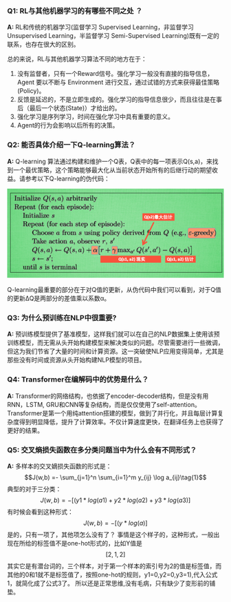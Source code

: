 ### Q1: RL与其他机器学习的有哪些不同之处 ？

**A:** RL和传统的机器学习(监督学习 Supervised Learning，非监督学习 Unsupervised Learning，半监督学习 Semi-Supervised Learning)既有一定的联系，也存在很大的区别。

总的来说，RL与其他机器学习算法不同的地方在于：

1. 没有监督者，只有一个Reward信号。强化学习一般没有直接的指导信息，Agent 要以不断与 Environment 进行交互，通过试错的方式来获得最佳策略(Policy)。
2. 反馈是延迟的，不是立即生成的。强化学习的指导信息很少，而且往往是在事后（最后一个状态(State)）才给出的。
3. 强化学习是序列学习，时间在强化学习中具有重要的意义。
4. Agent的行为会影响以后所有的决策。

###  Q2: 能否具体介绍一下Q-learning算法？

**A:** Q-learning 算法通过构建和维护一个Q表，Q表中的每一项表示Q(s,a)，来找到一个最优策略，这个策略能够最大化从当前状态开始所有的后继行动的期望收益。请参考以下Q-learning的伪代码：

<img src="../images/Q-learning.png">

 Q-learning最重要的部分在于对Q值的更新，从伪代码中我们可以看到，对于Q值的更新ΔQ是两部分的差值乘以系数α。

### Q3: 为什么预训练在NLP中很重要?

**A:** 预训练模型提供了基准模型，这样我们就可以在自己的NLP数据集上使用该预训练模型，而无需从头开始构建模型来解决类似的问题。尽管需要进行一些微调，但这为我们节省了大量的时间和计算资源。这一突破使NLP应用变得简单，尤其是那些没有时间或资源从头开始构建NLP模型的项目。

### Q4: Transformer在编解码中的优势是什么？

**A:** Transformer的网络结构，也依据了encoder-decoder结构，但是没有用RNN，LSTM, GRU和CNN等复杂结构，而是仅仅使用了self-attention。Transformer是第一个用纯attention搭建的模型，做到了并行化，并且每层计算复杂度得到明显降低，提升了计算效率。不仅计算速度更快，在翻译任务上也获得了更好的结果。

### Q5: 交叉熵损失函数在多分类问题当中为什么会有不同形式？

**A:** 多样本的交叉嫡损失函数的形式是：
$$J(w,b) =- \sum_{j=1}^n \sum_{i=1}^m y_{ij} \log a_{ij}\tag{1}$$
典型的对于三分类：
$$J(w,b)=-[(y1*log(a1)+y2*log(a2)+y3*log(a3)]\tag{2}$$
有时候会看到这种形式：
$$J(w,b)=-[(y*log(a)]\tag{3}$$
是的，只有一项了，其他项怎么没有了？
事情是这个样子的，这种形式，一般出现在所给的标签值不是one-hot形式的，比如Y值是
$$[2,1,2]$$
其实它是有潜台词的，三个样本，对于第一个样本的索引号为2的值是标签值，而其他的0和1就不是标签值了，按照one-hot的规则，y1=0,y2=0,y3=1),代入公式1，就简化成了公式3了。
所以还是正常思维,没有毛病，只有缺少了变形前的铺垫。

